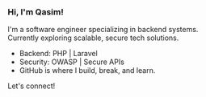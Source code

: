 ### Hi, I'm Qasim!  
I'm a software engineer specializing in backend systems.  
Currently exploring scalable, secure tech solutions.

- Backend: PHP | Laravel  
- Security: OWASP | Secure APIs  
- GitHub is where I build, break, and learn.

Let's connect!
